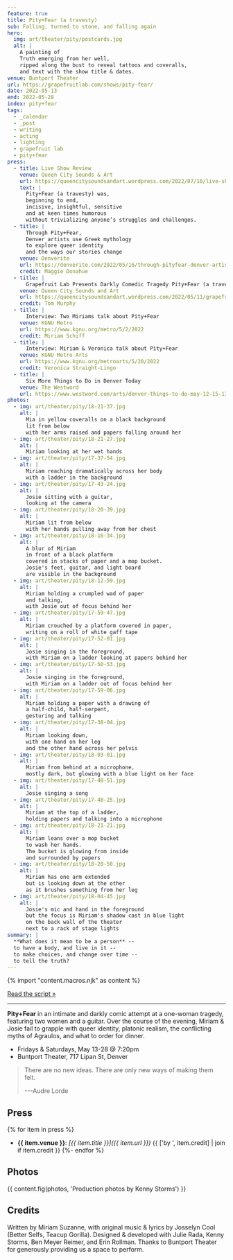 ```yaml
---
feature: true
title: Pity+Fear (a travesty)
sub: Falling, turned to stone, and falling again
hero:
  img: art/theater/pity/postcards.jpg
  alt: |
    A painting of
    Truth emerging from her well,
    ripped along the bust to reveal tattoos and coveralls,
    and text with the show title & dates.
venue: Buntport Theater
url: https://grapefruitlab.com/shows/pity-fear/
date: 2022-05-13
end: 2022-05-28
index: pity+fear
tags:
  - _calendar
  - _post
  - writing
  - acting
  - lighting
  - grapefruit lab
  - pity+fear
press:
  - title: Live Show Review
    venue: Queen City Sounds & Art
    url: https://queencitysoundsandart.wordpress.com/2022/07/10/live-show-review-pityfear-a-travesty-at-buntport-theater-5-27-22/
    text: |
      Pity+Fear (a travesty) was,
      beginning to end,
      incisive, insightful, sensitive
      and at keen times humorous
      without trivializing anyone’s struggles and challenges.
  - title: |
      Through Pity+Fear,
      Denver artists use Greek mythology
      to explore queer identity
      and the ways our stories change
    venue: Denverite
    url: https://denverite.com/2022/05/16/through-pityfear-denver-artists-use-greek-mythology-to-explore-queer-identity-and-the-ways-our-stories-change/
    credit: Maggie Donahue
  - title: |
      Grapefruit Lab Presents Darkly Comedic Tragedy Pity+Fear (a travesty)
    venue: Queen City Sounds and Art
    url: https://queencitysoundsandart.wordpress.com/2022/05/11/grapefruit-lab-presents-darkly-comedic-tragedy-pityfear-a-travesty-may-13-may-28/
    credit: Tom Murphy
  - title: |
      Interview: Two Miriams talk about Pity+Fear
    venue: KGNU Metro
    url: https://www.kgnu.org/metro/5/2/2022
    credit: Miriam Schiff
  - title: |
      Interview: Miriam & Veronica talk about Pity+Fear
    venue: KGNU Metro Arts
    url: https://www.kgnu.org/metroarts/5/20/2022
    credit: Veronica Straight-Lingo
  - title: |
      Six More Things to Do in Denver Today
    venue: The Westword
    url: https://www.westword.com/arts/denver-things-to-do-may-12-15-13979764
photos:
  - img: art/theater/pity/18-21-37.jpg
    alt: |
      Mia in yellow coveralls on a black background
      lit from below
      with her arms raised and papers falling around her
  - img: art/theater/pity/18-21-27.jpg
    alt: |
      Miriam looking at her wet hands
  - img: art/theater/pity/17-37-54.jpg
    alt: |
      Miriam reaching dramatically across her body
      with a ladder in the background
  - img: art/theater/pity/17-43-24.jpg
    alt: |
      Josie sitting with a guitar,
      looking at the camera
  - img: art/theater/pity/18-20-39.jpg
    alt: |
      Miriam lit from below
      with her hands pulling away from her chest
  - img: art/theater/pity/18-16-34.jpg
    alt: |
      A blur of Miriam
      in front of a black platform
      covered in stacks of paper and a mop bucket.
      Josie's feet, guitar, and light board
      are visible in the background
  - img: art/theater/pity/18-12-59.jpg
    alt: |
      Miriam holding a crumpled wad of paper
      and talking,
      with Josie out of focus behind her
  - img: art/theater/pity/17-59-47.jpg
    alt: |
      Miriam crouched by a platform covered in paper,
      writing on a roll of white gaff tape
  - img: art/theater/pity/17-52-01.jpg
    alt: |
      Josie singing in the foreground,
      with Miriam on a ladder looking at papers behind her
  - img: art/theater/pity/17-50-53.jpg
    alt: |
      Josie singing in the foreground,
      with Miriam on a ladder out of focus behind her
  - img: art/theater/pity/17-59-06.jpg
    alt: |
      Miriam holding a paper with a drawing of
      a half-child, half-serpent,
      gesturing and talking
  - img: art/theater/pity/17-38-04.jpg
    alt: |
      Miriam looking down,
      with one hand on her leg
      and the other hand across her pelvis
  - img: art/theater/pity/18-03-01.jpg
    alt: |
      Miriam from behind at a microphone,
      mostly dark, but glowing with a blue light on her face
  - img: art/theater/pity/17-48-51.jpg
    alt: |
      Josie singing a song
  - img: art/theater/pity/17-48-25.jpg
    alt: |
      Miriam at the top of a ladder,
      holding papers and talking into a microphone
  - img: art/theater/pity/18-21-21.jpg
    alt: |
      Miriam leans over a mop bucket
      to wash her hands.
      The bucket is glowing from inside
      and surrounded by papers
  - img: art/theater/pity/18-20-50.jpg
    alt: |
      Miriam has one arm extended
      but is looking down at the other
      as it brushes something from her leg
  - img: art/theater/pity/18-04-45.jpg
    alt: |
      Josie's mic and hand in the foreground
      but the focus is Miriam's shadow cast in blue light
      on the back wall of the theater
      next to a rack of stage lights
summary: |
  **What does it mean to be a person** --
  to have a body, and live in it --
  to make choices, and change over time --
  to tell the truth?
---
```

{% import "content.macros.njk" as content %}

[Read the script »](https://www.grapefruitlab.com/shows/pity-fear/script/)

------

**Pity+Fear**
in an intimate and darkly comic
attempt at a one-woman tragedy,
featuring two women and a guitar.
Over the course of the evening,
Miriam & Josie fail to grapple with queer identity,
platonic realism,
the conflicting myths of Agraulos,
and what to order for dinner.

- Fridays & Saturdays, May 13-28 @ 7:20pm
- Buntport Theater, 717 Lipan St, Denver

> There are no new ideas.
> There are only new ways of making them felt.
>
> ---Audre Lorde

## Press

{% for item in press %}
- **{{ item.venue }}**: _[{{ item.title }}]({{ item.url }})_ {{ ['by ', item.credit] | join if item.credit }}
{%- endfor %}

## Photos

{{ content.fig(photos, 'Production photos by Kenny Storms') }}

## Credits

Written by Miriam Suzanne,
with original music & lyrics
by Josselyn Cool (Better Selfs, Teacup Gorilla).
Designed & developed with Julie Rada, Kenny Storms,
Ben Meyer Reimer, and Erin Rollman.
Thanks to Buntport Theater for
generously providing us a space to perform.
